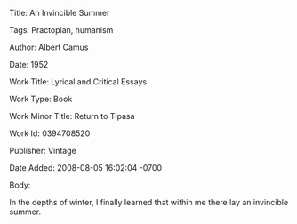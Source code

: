 Title:  An Invincible Summer

Tags:   Practopian, humanism

Author: Albert Camus

Date:   1952

Work Title: Lyrical and Critical Essays

Work Type: Book

Work Minor Title: Return to Tipasa

Work Id: 0394708520

Publisher: Vintage

Date Added: 2008-08-05 16:02:04 -0700

Body: 

In the depths of winter, I finally learned that within me there lay an invincible summer.

